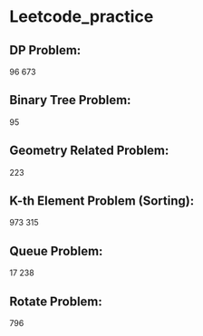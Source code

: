 # Leetcode_practice
## DP Problem: 
96 673
## Binary Tree Problem:
95
## Geometry Related Problem:
223
## K-th Element Problem (Sorting):
973 315
## Queue Problem:
17 238
## Rotate Problem:
796
